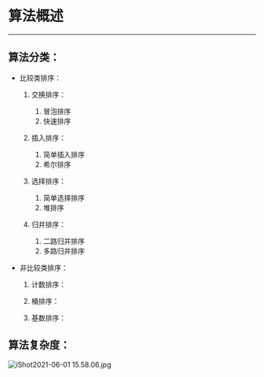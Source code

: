 # 算法概述
------------
## 算法分类：
* 比较类排序：  
    1. 交换排序：  
        1) 冒泡排序
        2) 快速排序
        
    2. 插入排序：  
        1) 简单插入排序
        2) 希尔排序
        
    3. 选择排序：
        1) 简单选择排序
        2) 堆排序
        
    4. 归并排序：
        1) 二路归并排序
        2) 多路归并排序
        
* 非比较类排序：
    1. 计数排序：
    
    2. 桶排序：
    
    3. 基数排序：
    
## 算法复杂度：
![iShot2021-06-01 15.58.06.jpg](https://i.loli.net/2021/06/01/Ou6ojlVe31EiaFg.jpg)

